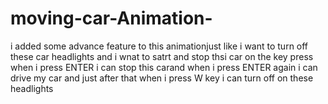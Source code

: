 # moving-car-Animation-
i added some advance feature to this animationjust like i want to turn off these car headlights and i wnat to satrt and stop thsi car on the key press 
when i press ENTER i can stop this carand when i press ENTER again i can drive my car and just after that when i press W key i can turn off on these headlights
